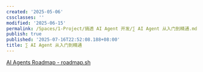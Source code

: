 ```yaml
---
created: '2025-05-06'
cssclasses: ''
modified: '2025-06-15'
permalink: /Spaces/1-Project/搞透 AI Agent 开发/∑ AI Agent 从入门到精通.md
publish: true
published: '2025-07-16T22:52:08.188+08:00'
title: ∑ AI Agent 从入门到精通
---
```

[AI Agents Roadmap - roadmap.sh](https://roadmap.sh/ai-agents)

##
